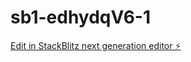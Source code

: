 # sb1-edhydqV6-1

[Edit in StackBlitz next generation editor ⚡️](https://stackblitz.com/~/github.com/itsBemZ/sb1-edhydqV6-1)